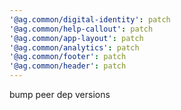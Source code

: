 ```yaml
---
'@ag.common/digital-identity': patch
'@ag.common/help-callout': patch
'@ag.common/app-layout': patch
'@ag.common/analytics': patch
'@ag.common/footer': patch
'@ag.common/header': patch
---
```


bump peer dep versions
